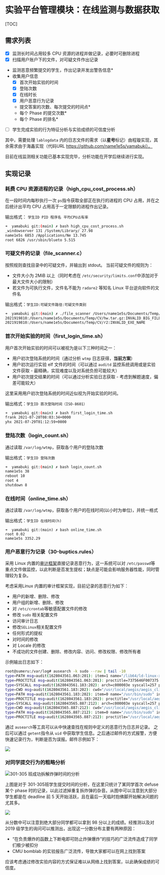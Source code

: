 # 实验平台管理模块：在线监测与数据获取

[TOC]

## 需求列表

- [x] 监测长时间占用较多 CPU 资源的进程并做记录，必要时可删除进程
- [x] 扫描用户账户下的文件，对可疑文件作出记录
- 监测恶意频繁提交的学生，作出记录并发出警告信息*
- 收集用户信息
  - [x] 首次开始实验的时间
  - [x] 登陆次数
  - [x] 在线时长
  - [x] 用户恶意行为记录
  - 提交答案的次数、每次提交的时间点*
  - 每个 Phase 的提交次数*
  - 每个 Phase 的排名*
- [ ] 学生完成实验的行为特征分析与实验成绩的可信度分析

其中，需要处理 `lablogdata` 内的日志文件的需求（以**星号**标记）由程璇实现，其余需求由于海鑫实现（代码URL https://github.com/name1e5s/yamabuki）。

目前在线监测相关功能已基本实现完毕，分析功能在开学后继续进行实现。

## 实现记录

### 耗费 CPU 资源进程的记录（high_cpu_cost_process.sh）

在一段时间内每秒执行一次 `ps`指令获取全部正在执行的进程的 CPU 占用，并在之后统计出平均 CPU 占用高于一定限额的进程作出记录。

输出格式： `学生ID PID 程序名 平均CPU占有率`

```bash
➜  yamabuki git:(main) ✗ bash high_cpu_cost_process.sh
_windowserver 131 /System/Library/ 27.98
name1e5s 6853 /Applications/Ne 13.745
root 6826 /usr/sbin/blueto 5.515
```

### 可疑文件的记录（file_scanner.c）

按照规则查找目录中的可疑文件，并输出到 stdout。
当前可疑文件的规则为：

- 文件大小为 2MiB 以上（同时考虑在 `/etc/security/limits.conf`中添加对于最大文件大小的限制）
- 若文件为可执行文件，文件名不能为 `radare2` 等知名 Linux 平台逆向软件的文件名

输出格式：`学生ID:可疑文件路径:可疑文件类别`

```bash
➜  yamabuki git:(main) ✗ ./file_scanner /Users/name1e5s/Documents/Temp/CV
2021919810:/Users/name1e5s/Documents/Temp/CV/hw.tar.gz:INVALID_BIG_FILE
2021919810:/Users/name1e5s/Documents/Temp/CV/r2:INVALID_EXE_NAME
```

### 首次开始实验的时间（first_login_time.sh）

用户首次开始实验的时间可以被视为是以下三种时间之一：

- 用户初次登陆系统的时间（通过分析 `wtmp` 日志获得，**当前方案**）
- 用户初次运行实验 elf 文件的时间（可以通过 `auditd` 监控系统调用或是实验文件获取 - 最精确，实现难度以及对系统负担可能较大）
- 用户初次提交结果的时间（可以通过分析实验日志获取 - 考虑到解题速度，偏差可能较大）

这里采用用户初次登陆系统的时间近似视为开始实验的时间。

输出格式：`学生ID 首次登陆时间（ISO-8601）`

```bash
➜  yamabuki git:(main) ✗ bash first_login_time.sh
frank 2021-07-28T08:03:34+0000
yhx 2021-07-29T01:12:59+0000
```

### 登陆次数（login_count.sh）

通过读取 `/var/log/wtmp`，获取各个用户的登陆次数

输出格式：`学生ID 登陆次数`

```bash
➜  yamabuki git:(main) ✗ bash login_count.sh
name1e5s 38
reboot 10
root 4
shutdown 8
```

### 在线时间（online_time.sh）

通过读取 `/var/log/wtmp`，获取各个用户的在线时间(以小时为单位)，并统一格式

输出格式：`学生ID 在线时间(h)`

```
➜  yamabuki git:(main) ✗ bash online_time.sh
root 0.02
name1e5s 3352.29
```

### 用户恶意行为记录（30-buptics.rules）

采用 Linux 内置的[审计框架](https://documentation.suse.com/sles/12-SP4/html/SLES-all/part-audit.html)直接记录恶意行为，这一系统可以对 `/etc/passwd`等重点文件做监控，以此判断是否发生提权；缺点是可能会影响服务器性能，同时管理较为复杂。

考虑采用Linux 内置的审计框架实现，目前记录的恶意行为如下：

- 用户的新增、删除、修改
- 用户组的新增、删除、修改
- 对 `/etc/crontab`等敏感配置文件的修改
- 修改 `sudo` 相关配置文件
- 访问审计日志
- 修改`SELinux`相关配置文件
- 任何形式的提权
- 对时间的修改
- 对 Locale 的修改
- 不成功的文件创建、删除、修改内容、访问、修改权限、修改所有者

示例输出日志如下：

```bash
root@sumeru:/var/log# ausearch -k sudo --raw | tail -10
type=PATH msg=audit(1628043561.063:201): item=1 name="/lib64/ld-linux-x86-64.so.2" inode=1182753 dev=fc:01 mode=0100755 ouid=0 ogid=0 rdev=00:00 nametype=NORMAL cap_fp=0 cap_fi=0 cap_fe=0 cap_fver=0 cap_frootid=0
type=PROCTITLE msg=audit(1628043561.063:201): proctitle=7375646F007375
type=SYSCALL msg=audit(1628043561.183:202): arch=c000003e syscall=257 per=400000 success=yes exit=22 a0=ffffff9c a1=ee7548 a2=0 a3=0 items=1 ppid=1 pid=898 auid=4294967295 uid=0 gid=0 euid=0 suid=0 fsuid=0 egid=0 sgid=0 fsgid=0 tty=(none) ses=4294967295 comm="AliYunDun" exe="/usr/local/aegis/aegis_client/aegis_10_95/AliYunDun" key="sudo"
type=CWD msg=audit(1628043561.183:202): cwd="/usr/local/aegis/aegis_client/aegis_10_95"
type=PATH msg=audit(1628043561.183:202): item=0 name="/usr/bin/sudo" inode=1180601 dev=fc:01 mode=0104755 ouid=0 ogid=0 rdev=00:00 nametype=NORMAL cap_fp=0 cap_fi=0 cap_fe=0 cap_fver=0 cap_frootid=0
type=PROCTITLE msg=audit(1628043561.183:202): proctitle="/usr/local/aegis/aegis_client/aegis_10_95/AliYunDun"
type=SYSCALL msg=audit(1628043565.887:212): arch=c000003e syscall=257 per=400000 success=yes exit=22 a0=ffffff9c a1=ee7548 a2=0 a3=0 items=1 ppid=1 pid=898 auid=4294967295 uid=0 gid=0 euid=0 suid=0 fsuid=0 egid=0 sgid=0 fsgid=0 tty=(none) ses=4294967295 comm="AliYunDun" exe="/usr/local/aegis/aegis_client/aegis_10_95/AliYunDun" key="sudo"
type=CWD msg=audit(1628043565.887:212): cwd="/usr/local/aegis/aegis_client/aegis_10_95"
type=PATH msg=audit(1628043565.887:212): item=0 name="/usr/bin/sudo" inode=1180601 dev=fc:01 mode=0104755 ouid=0 ogid=0 rdev=00:00 nametype=NORMAL cap_fp=0 cap_fi=0 cap_fe=0 cap_fver=0 cap_frootid=0
type=PROCTITLE msg=audit(1628043565.887:212): proctitle="/usr/local/aegis/aegis_client/aegis_10_95/AliYunDun"
```

通过 `ausearch`等工具可以从中快速查找在规则中定义的恶意行为日志并记录。 之后可以通过 `getent`指令从 `uid` 中获取学生信息。之后通过邮件的方式报警，方便快速记录行为，判断是否为误报。邮件示例如下：

![](mail.png)

### 对同学提交行为的粗略分析

![301-305 班成功拆解炸弹时间的分析](time.png)

上图是对于 301-305班学生提交时间的分析，在这里只统计了某同学首次 defuse 某个 phase 时的记录，以此过滤掉重复拆炸弹的杂音。从图中可以注意到大部分学生都是在 deadline 前 5 天开始活跃，且在最后一天临时抱佛脚开始解决问题的尤其多。

![](score.png)

从分数中可以注意到绝大部分同学都可以拿到 98 分以上的成绩。经推测以及对 2019 级学生的询问可以推测出，出现这一分数分布主要有两种原因：

- “在负责爆炸的函数上下断电即可防止炸弹爆炸”的技巧的广泛流传造成了同学们极少被扣分
- CMU bomblab 的实验报告广泛流传，导致大家都可以在网上找到答案

应该考虑通过修改实验内容的方式保证难以从网络上找到答案，以此确保成绩的可信度。
